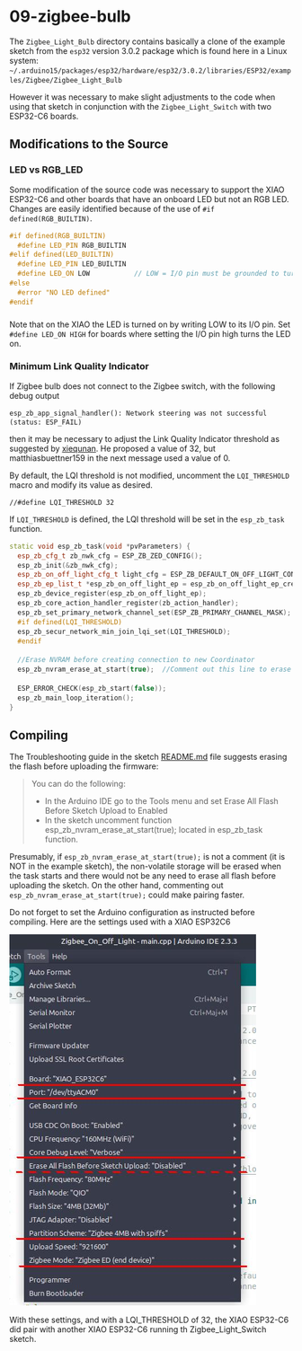 # 09-zigbee-bulb

The `Zigbee_Light_Bulb` directory contains basically a clone of the example sketch from the `esp32` version 3.0.2 package which is found here in a Linux system:
`~/.arduino15/packages/esp32/hardware/esp32/3.0.2/libraries/ESP32/examples/Zigbee/Zigbee_Light_Bulb`

However it was necessary to make slight adjustments to the code when using that sketch in conjunction with the `Zigbee_Light_Switch` with two ESP32-C6 boards.

## Modifications to the Source

### LED vs RGB_LED

Some modification of the source code was necessary to support the XIAO ESP32-C6 and other boards that have an onboard LED but not an RGB LED. Changes are easily identified because of the use of ```#if defined(RGB_BUILTIN)```.

```cpp
#if defined(RGB_BUILTIN)
  #define LED_PIN RGB_BUILTIN
#elif defined(LED_BUILTIN)
  #define LED_PIN LED_BUILTIN
  #define LED_ON LOW           // LOW = I/O pin must be grounded to turn on LED
#else
  #error "NO LED defined"
#endif
```

### 
Note that on the XIAO the LED is turned on by writing LOW to its I/O pin. Set `#define LED_ON HIGH` for boards where setting the I/O pin high turns the LED on.


### Minimum Link Quality Indicator

If Zigbee bulb does not connect to the Zigbee switch, with the following debug output

```
esp_zb_app_signal_handler(): Network steering was not successful (status: ESP_FAIL)
```

then it may be necessary to adjust the Link Quality Indicator threshold as suggested by [xiequnan](https://github.com/espressif/esp-zigbee-sdk/issues/363#issuecomment-2160086939). He proposed a value of 32, but matthiasbuettner159 in the next message used a value of 0. 

By default, the LQI threshold is not modified, uncomment the `LQI_THRESHOLD` macro and modify its value as desired. 

```
//#define LQI_THRESHOLD 32
```

If `LQI_THRESHOLD` is defined, the LQI threshold will be set in the `esp_zb_task` function.  

```cpp
static void esp_zb_task(void *pvParameters) {
  esp_zb_cfg_t zb_nwk_cfg = ESP_ZB_ZED_CONFIG();
  esp_zb_init(&zb_nwk_cfg);
  esp_zb_on_off_light_cfg_t light_cfg = ESP_ZB_DEFAULT_ON_OFF_LIGHT_CONFIG();
  esp_zb_ep_list_t *esp_zb_on_off_light_ep = esp_zb_on_off_light_ep_create(HA_ESP_LIGHT_ENDPOINT, &light_cfg);
  esp_zb_device_register(esp_zb_on_off_light_ep);
  esp_zb_core_action_handler_register(zb_action_handler);
  esp_zb_set_primary_network_channel_set(ESP_ZB_PRIMARY_CHANNEL_MASK);
  #if defined(LQI_THRESHOLD)
  esp_zb_secur_network_min_join_lqi_set(LQI_THRESHOLD);
  #endif
  
  //Erase NVRAM before creating connection to new Coordinator
  esp_zb_nvram_erase_at_start(true);  //Comment out this line to erase NVRAM data if you are conneting to new Coordinator

  ESP_ERROR_CHECK(esp_zb_start(false));
  esp_zb_main_loop_iteration();
}
```  

<!--
[174755][I][Zigbee_Light_Bulb.ino:113] esp_zb_app_signal_handler(): ZDO signal: NLME Status Indication (0x32), status: ESP_OK
[174773][I][Zigbee_Light_Bulb.ino:113] esp_zb_app_signal_handler(): ZDO signal: NLME Status Indication (0x32), status: ESP_OK
[177802][I][Zigbee_Light_Bulb.ino:103] esp_zb_app_signal_handler(): Joined network successfully (Extended PAN ID: 54:32:04:ff:fe:11:af:cc, PAN ID: 0x2ee5, Channel:13, Short Address: 0x030b)
[186730][I][Zigbee_Light_Bulb.ino:113] esp_zb_app_signal_handler(): ZDO signal: ZDO Device Unavailable (0x3c), status: ESP_OK
-->

## Compiling 

The Troubleshooting guide in the sketch [README.md](Zigbee_Light_Bulb/README.md) file suggests erasing the flash before uploading the firmware: 

> You can do the following:
>  - In the Arduino IDE go to the Tools menu and set Erase All Flash Before Sketch Upload to Enabled
>  - In the sketch uncomment function esp_zb_nvram_erase_at_start(true); located in esp_zb_task function.

Presumably, if `esp_zb_nvram_erase_at_start(true);` is not a comment (it is NOT in the example sketch), the non-volatile storage will be erased when the task starts and there would not be any need to erase all flash before uploading the sketch. On the other hand, commenting out `esp_zb_nvram_erase_at_start(true);` could make pairing faster.

Do not forget to set the Arduino configuration as instructed before compiling. Here are the settings used with a XIAO ESP32C6

![](tools_config.jpg)

With these settings, and with a LQI_THRESHOLD of 32, the XIAO ESP32-C6 did pair with another XIAO ESP32-C6 running th Zigbee_Light_Switch sketch.
